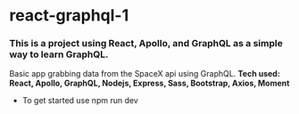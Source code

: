 # react-graphql-1

### This is a project using React, Apollo, and GraphQL as a simple way to learn GraphQL. ###

Basic app grabbing data from the SpaceX api using GraphQL. <b>Tech used: React, Apollo, GraphQL, Nodejs, Express, Sass, Bootstrap, Axios, Moment</b>

* To get started use npm run dev
